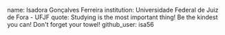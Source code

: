 name: Isadora Gonçalves Ferreira
institution: Universidade Federal de Juiz de Fora - UFJF
quote: Studying is the most important thing! Be the kindest you can! Don't forget your towel!
github_user: isa56